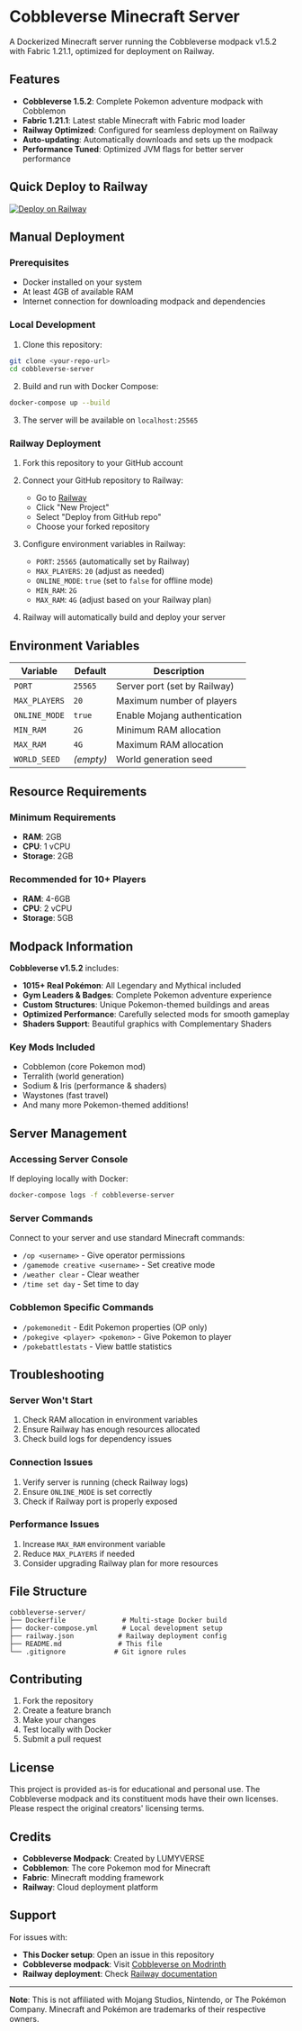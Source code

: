 # Cobbleverse Minecraft Server

A Dockerized Minecraft server running the Cobbleverse modpack v1.5.2 with Fabric 1.21.1, optimized for deployment on Railway.

## Features

- **Cobbleverse 1.5.2**: Complete Pokemon adventure modpack with Cobblemon
- **Fabric 1.21.1**: Latest stable Minecraft with Fabric mod loader
- **Railway Optimized**: Configured for seamless deployment on Railway
- **Auto-updating**: Automatically downloads and sets up the modpack
- **Performance Tuned**: Optimized JVM flags for better server performance

## Quick Deploy to Railway

[![Deploy on Railway](https://railway.app/button.svg)](https://railway.app/template/cobbleverse-minecraft)

## Manual Deployment

### Prerequisites

- Docker installed on your system
- At least 4GB of available RAM
- Internet connection for downloading modpack and dependencies

### Local Development

1. Clone this repository:
```bash
git clone <your-repo-url>
cd cobbleverse-server
```

2. Build and run with Docker Compose:
```bash
docker-compose up --build
```

3. The server will be available on `localhost:25565`

### Railway Deployment

1. Fork this repository to your GitHub account

2. Connect your GitHub repository to Railway:
   - Go to [Railway](https://railway.app)
   - Click "New Project"
   - Select "Deploy from GitHub repo"
   - Choose your forked repository

3. Configure environment variables in Railway:
   - `PORT`: `25565` (automatically set by Railway)
   - `MAX_PLAYERS`: `20` (adjust as needed)
   - `ONLINE_MODE`: `true` (set to `false` for offline mode)
   - `MIN_RAM`: `2G`
   - `MAX_RAM`: `4G` (adjust based on your Railway plan)

4. Railway will automatically build and deploy your server

## Environment Variables

| Variable | Default | Description |
|----------|---------|-------------|
| `PORT` | `25565` | Server port (set by Railway) |
| `MAX_PLAYERS` | `20` | Maximum number of players |
| `ONLINE_MODE` | `true` | Enable Mojang authentication |
| `MIN_RAM` | `2G` | Minimum RAM allocation |
| `MAX_RAM` | `4G` | Maximum RAM allocation |
| `WORLD_SEED` | _(empty)_ | World generation seed |

## Resource Requirements

### Minimum Requirements
- **RAM**: 2GB
- **CPU**: 1 vCPU
- **Storage**: 2GB

### Recommended for 10+ Players
- **RAM**: 4-6GB
- **CPU**: 2 vCPU
- **Storage**: 5GB

## Modpack Information

**Cobbleverse v1.5.2** includes:
- **1015+ Real Pokémon**: All Legendary and Mythical included
- **Gym Leaders & Badges**: Complete Pokemon adventure experience
- **Custom Structures**: Unique Pokemon-themed buildings and areas
- **Optimized Performance**: Carefully selected mods for smooth gameplay
- **Shaders Support**: Beautiful graphics with Complementary Shaders

### Key Mods Included
- Cobblemon (core Pokemon mod)
- Terralith (world generation)
- Sodium & Iris (performance & shaders)
- Waystones (fast travel)
- And many more Pokemon-themed additions!

## Server Management

### Accessing Server Console
If deploying locally with Docker:
```bash
docker-compose logs -f cobbleverse-server
```

### Server Commands
Connect to your server and use standard Minecraft commands:
- `/op <username>` - Give operator permissions
- `/gamemode creative <username>` - Set creative mode
- `/weather clear` - Clear weather
- `/time set day` - Set time to day

### Cobblemon Specific Commands
- `/pokemonedit` - Edit Pokemon properties (OP only)
- `/pokegive <player> <pokemon>` - Give Pokemon to player
- `/pokebattlestats` - View battle statistics

## Troubleshooting

### Server Won't Start
1. Check RAM allocation in environment variables
2. Ensure Railway has enough resources allocated
3. Check build logs for dependency issues

### Connection Issues
1. Verify server is running (check Railway logs)
2. Ensure `ONLINE_MODE` is set correctly
3. Check if Railway port is properly exposed

### Performance Issues
1. Increase `MAX_RAM` environment variable
2. Reduce `MAX_PLAYERS` if needed
3. Consider upgrading Railway plan for more resources

## File Structure

```
cobbleverse-server/
├── Dockerfile              # Multi-stage Docker build
├── docker-compose.yml      # Local development setup
├── railway.json           # Railway deployment config
├── README.md              # This file
└── .gitignore            # Git ignore rules
```

## Contributing

1. Fork the repository
2. Create a feature branch
3. Make your changes
4. Test locally with Docker
5. Submit a pull request

## License

This project is provided as-is for educational and personal use. The Cobbleverse modpack and its constituent mods have their own licenses. Please respect the original creators' licensing terms.

## Credits

- **Cobbleverse Modpack**: Created by LUMYVERSE
- **Cobblemon**: The core Pokemon mod for Minecraft
- **Fabric**: Minecraft modding framework
- **Railway**: Cloud deployment platform

## Support

For issues with:
- **This Docker setup**: Open an issue in this repository
- **Cobbleverse modpack**: Visit [Cobbleverse on Modrinth](https://modrinth.com/modpack/cobbleverse)
- **Railway deployment**: Check [Railway documentation](https://docs.railway.app)

---

**Note**: This is not affiliated with Mojang Studios, Nintendo, or The Pokémon Company. Minecraft and Pokémon are trademarks of their respective owners.
